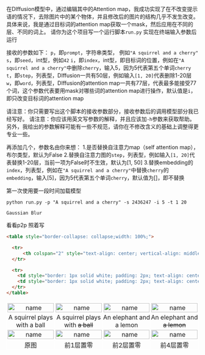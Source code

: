 

在DIffusion模型中，通过编辑其中的Attention map，我成功实现了在不改变提示语的情况下，去除图片中的某个物体，并且修改后的图片的结构几乎不发生改变。
具体来说，我是通过目标词的attention map获取一个mask，然后应用在不同的层、不同的词上。
请你为这个项目写一个运行脚本`run.py`
实现在终端输入参数后运行

接收的参数如下：
`p`，即`prompt`，字符串类型， 例如`"A squirrel and a cherry"`
`s`，即`seed`，int型，例如`42`
`i`，即`index`，int型，即目标词的位置，例如在`"A squirrel and a cherry"`中删除`cherry`，输入5，因为5代表第五个单词`cherry`
`t`，即`step`，列表型，DIffusion一共有50层，例如输入`[1, 20]`代表删除1-20层
`w`，即`word`，列表型，DIffusion的attention map一共有77层，代表最多能接受77个词，这个参数代表要用mask对哪些词的attention map进行操作，默认值是`i`，即只改变目标词的attention map

请注意：你只需要写出这个脚本的接收参数部分，接收参数后的调用模型部分我已经写好。
请注意：你应该用英文写参数的解释，并且应该加`-h`参数来获取帮助。另外，我给出的参数解释可能有一些不规范，请你在不修改含义的基础上调整得更专业一些。


再添加几个，参数名由你来想：
1.是否替换自注意力map（self attention map），布尔类型，默认为False
2.替换自注意力图的`step`，列表型，例如输入`[1, 20]`代表替换1-20层，当前一项为False时不生效，默认为[1, 50]
3.替换embedding的`index`，列表型，例如在`"A squirrel and a cherry"`中替换`cherry`的`embedding`，输入[5]，因为5代表第五个单词`cherry`，默认值为[]，即不替换





第一次使用要一段时间加载模型



`python run.py -p "A squirrel and a cherry" -s 2436247 -i 5 -t 1 20`


`Gaussian Blur`


看看p2p 照着写


```html
<table style="border-collapse: collapse;width: 100%;">

  <tr>
      <th colspan="2" style="text-align: center; vertical-align: middle; padding: 2px; border: 1px solid white;">Sample text</th>
  </tr>

  <tr>
    <td style="border: 1px solid white; padding: 2px; text-align: center;"><img src="https://example.jpg" alt="name" style="width: 100%; height: auto;"></td>
    <td style="border: 1px solid white; padding: 2px; text-align: center;"><img src="https://example.jpg" alt="name" style="width: 100%; height: auto;"></td>
  </tr>
</table>
```


<table style="border-collapse: collapse;width: 100%;">

  <tr>
    <td style="border: 1px solid white; padding: 2px; text-align: center;"><img src="https://xiaolan-1317307543.cos.ap-guangzhou.myqcloud.com/2436249A%20squirrel%20and%20a%20ball.jpg" alt="name" style="width: 100%; height: auto;"></td>
    <td style="border: 1px solid white; padding: 2px; text-align: center;"><img src="https://xiaolan-1317307543.cos.ap-guangzhou.myqcloud.com/2436249A%20squirrel%20and%20a%20ball_edited.jpg" alt="name" style="width: 100%; height: auto;"></td>
    <td style="border: 1px solid white; padding: 2px; text-align: center;"><img src="https://xiaolan-1317307543.cos.ap-guangzhou.myqcloud.com/852_A%20elephant%20and%20a%20lemon.jpg" alt="name" style="width: 100%; height: auto;"></td>
    <td style="border: 1px solid white; padding: 2px; text-align: center;"><img src="https://xiaolan-1317307543.cos.ap-guangzhou.myqcloud.com/852_A%20elephant%20and%20a%20lemon_Edited.jpg" alt="name" style="width: 100%; height: auto;"></td>
  </tr>

  <tr>
  <td style="border: 1px solid white; padding: 0px; text-align: center;">A squirrel plays with a ball</td>
  <td style="border: 1px solid white; padding: 0px; text-align: center;">A squirrel plays with <del>a ball</del></td>
  <td style="border: 1px solid white; padding: 0px; text-align: center;">An elephant and a lemon</td>
  <td style="border: 1px solid white; padding: 0px; text-align: center;">An elephant and <del>a lemon<del></td>
  </tr>

  <tr>
    <td style="border: 1px solid white; padding: 2px; text-align: center;"><img src="https://xiaolan-1317307543.cos.ap-guangzhou.myqcloud.com/2436247A%20squirrel%20and%20a%20cherry.jpg" alt="name" style="width: 100%; height: auto;"></td>
    <td style="border: 1px solid white; padding: 2px; text-align: center;"><img src="https://xiaolan-1317307543.cos.ap-guangzhou.myqcloud.com/NoReplaceAttnEdit_1-1.jpg" alt="name" style="width: 100%; height: auto;"></td>
    <td style="border: 1px solid white; padding: 2px; text-align: center;"><img src="https://xiaolan-1317307543.cos.ap-guangzhou.myqcloud.com/NoReplaceAttnEdit_1-2.jpg" alt="name" style="width: 100%; height: auto;"></td>
    <td style="border: 1px solid white; padding: 2px; text-align: center;"><img src="https://xiaolan-1317307543.cos.ap-guangzhou.myqcloud.com/NoReplaceAttnEdit_1-4.jpg" alt="name" style="width: 100%; height: auto;"></td>
  </tr>

  <tr>
  <td style="border: 1px solid white; padding: 0px; text-align: center;">原图</td>
  <td style="border: 1px solid white; padding: 0px; text-align: center;">前1层置零</td>
  <td style="border: 1px solid white; padding: 0px; text-align: center;">前2层置零</td>
  <td style="border: 1px solid white; padding: 0px; text-align: center;">前4层置零</td>
  </tr>

</table>